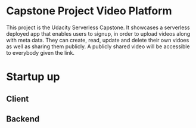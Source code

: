 # Capstone Project Video Platform
This project is the Udacity Serverless Capstone. It showcases a serverless deployed app that enables users to signup, in order to upload videos along with meta data. They can create, read, update and delete their own vidoes as well as sharing them publicly. A publicly shared video will be accessible to everybody given the link.

# Startup up

## Client

## Backend


